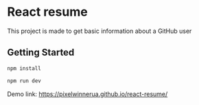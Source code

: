# React resume

This project is made to get basic information about a GitHub user

## Getting Started

```bash
npm install

npm run dev
```

Demo link: https://pixelwinnerua.github.io/react-resume/

